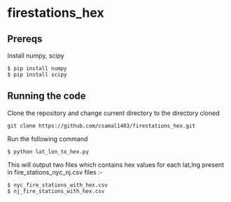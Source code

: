 # firestations_hex



## Prereqs

Install numpy, scipy

```
$ pip install numpy
$ pip install scipy
```


## Running the code

Clone the repository and change current directory to the directory cloned

```
git clone https://github.com/csamal1403/firestations_hex.git
```

Run the following command

```
$ python lat_lon_to_hex.py
```

This will output two files which contains hex values for each lat,lng present in fire_stations_nyc_nj.csv files :-

```
$ nyc_fire_stations_with_hex.csv
$ nj_fire_stations_with_hex.csv
```
